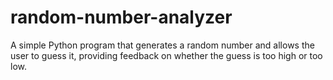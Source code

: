 # random-number-analyzer
A simple Python program that generates a random number and allows the user to guess it, providing feedback on whether the guess is too high or too low.
